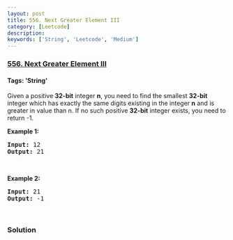 ```yaml
---
layout: post
title: 556. Next Greater Element III
category: [Leetcode]
description: 
keywords: ['String', 'Leetcode', 'Medium']
---
```

### [556. Next Greater Element III](https://leetcode.com/problems/next-greater-element-iii)

#### Tags: 'String'

<div class="content__u3I1 question-content__JfgR"><div><p>Given a positive <strong>32-bit</strong> integer <strong>n</strong>, you need to find the smallest <strong>32-bit</strong> integer which has exactly the same digits existing in the integer <strong>n</strong> and is greater in value than n. If no such positive <strong>32-bit</strong> integer exists, you need to return -1.</p>
<p><strong>Example 1:</strong></p>
<pre><strong>Input:</strong> 12
<strong>Output:</strong> 21
</pre>
<p> </p>
<p><strong>Example 2:</strong></p>
<pre><strong>Input:</strong> 21
<strong>Output:</strong> -1
</pre>
<p> </p>
</div></div>

### Solution
